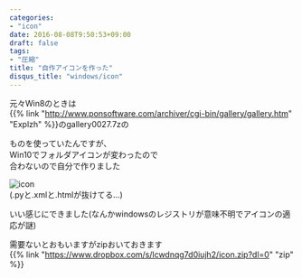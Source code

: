 ```yaml
---
categories:
- "icon"
date: 2016-08-08T9:50:53+09:00
draft: false
tags:
- "圧縮"
title: "自作アイコンを作った"
disqus_title: "windows/icon"
---
```

元々Win8のときは  
{{% link "http://www.ponsoftware.com/archiver/cgi-bin/gallery/gallery.htm" "Explzh" %}}のgallery0027.7zの  
<!--more-->
ものを使っていたんですが、  
Win10でフォルダアイコンが変わったので  
合わないので自分で作りました  
  
![icon](../icon.png)  
(.pyと.xmlと.htmlが抜けてる...)

いい感じにできました(なんかwindowsのレジストリが意味不明でアイコンの適応が謎)

需要ないとおもいますがzipおいておきます  
{{% link "https://www.dropbox.com/s/lcwdnqg7d0iujh2/icon.zip?dl=0" "zip" %}}
